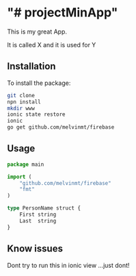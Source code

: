 "# projectMinApp" 
========

This is my great App.

It is called X and it is used for Y

## Installation

To install the package:

```sh
git clone
npn install
mkdir www
ionic state restore
ionic
go get github.com/melvinmt/firebase
```

## Usage

```typescript
package main

import (
    "github.com/melvinmt/firebase"
    "fmt"
)

type PersonName struct {
    First string
    Last  string
}
```

## Know issues
Dont try to run this in ionic view ...just dont!

